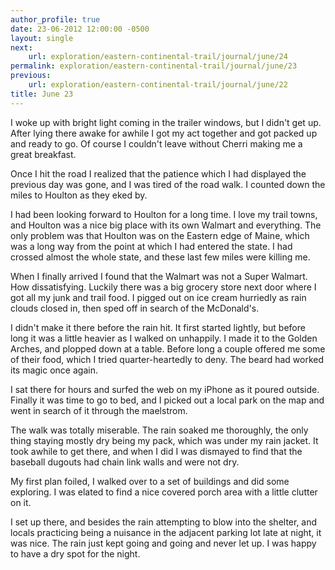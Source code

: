 ```yaml
---
author_profile: true
date: 23-06-2012 12:00:00 -0500
layout: single
next:
    url: exploration/eastern-continental-trail/journal/june/24
permalink: exploration/eastern-continental-trail/journal/june/23
previous:
    url: exploration/eastern-continental-trail/journal/june/22
title: June 23
---
```

I woke up with bright light coming in the trailer windows, but I didn't get up. After lying there awake for awhile I got my act together and got packed up and ready to go. Of course I couldn't leave without Cherri making me a great breakfast.

Once I hit the road I realized that the patience which I had displayed the previous day was gone, and I was tired of the road walk. I counted down the miles to Houlton as they eked by.

I had been looking forward to Houlton for a long time. I love my trail towns, and Houlton was a nice big place with its own Walmart and everything. The only problem was that Houlton was on the Eastern edge of Maine, which was a long way from the point at which I had entered the state. I had crossed almost the whole state, and these last few miles were killing me.

When I finally arrived I found that the Walmart was not a Super Walmart. How dissatisfying. Luckily there was a big grocery store next door where I got all my junk and trail food. I pigged out on ice cream hurriedly as rain clouds closed in, then sped off in search of the McDonald's.

I didn't make it there before the rain hit. It first started lightly, but before long it was a little heavier as I walked on unhappily. I made it to the Golden Arches, and plopped down at a table. Before long a couple offered me some of their food, which I tried quarter-heartedly to deny. The beard had worked its magic once again.

I sat there for hours and surfed the web on my iPhone as it poured outside. Finally it was time to go to bed, and I picked out a local park on the map and went in search of it through the maelstrom.

The walk was totally miserable. The rain soaked me thoroughly, the only thing staying mostly dry being my pack, which was under my rain jacket. It took awhile to get there, and when I did I was dismayed to find that the baseball dugouts had chain link walls and were not dry.

My first plan foiled, I walked over to a set of buildings and did some exploring. I was elated to find a nice covered porch area with a little clutter on it.

I set up there, and besides the rain attempting to blow into the shelter, and locals practicing being a nuisance in the adjacent parking lot late at night, it was nice. The rain just kept going and going and never let up. I was happy to have a dry spot for the night.
